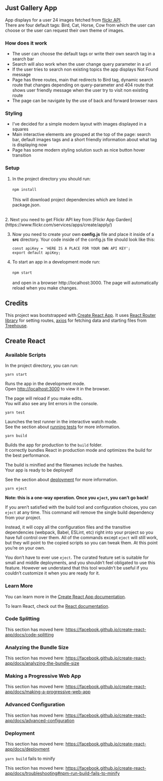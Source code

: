 ## Just Gallery App
App displays for a user 24 images fetched from [flickr API](https://www.flickr.com/).<br/> There are four default
tags: Bird, Cat, Horse, Cow from which the user can choose or the user can request their own theme of images.      

### How does it work
- The user can choose the default tags or write their own search tag in a search bar
- Search will also work when the user change query parameter in a url
- If the user tries to search non existing topics the app displays Not Found message
- Page has three routes, main that redirects to Bird tag, dynamic search route that changes depending on query-parameter and 404 route that shows user friendly message when the user try to visit non existing route 
- The page can be navigate by the use of back and forward browser navs

### Styling 
- I've decided for a simple modern layout with images displayed in a squares
- Main interactive elements are grouped at the top of the page: search bar, default images tags and a short friendly information about what tag is displaying now 
- Page has some modern styling solution such as nice button hover transition   

### Setup

1. In the project directory you should run:<br/><br/>
`npm install`<br/><br/> This will download project dependencies which are listed in package.json.
<br/>
2. Next you need to get Flickr API key from [Flickr App Garden](https://www.flickr.com/services/apps/create/apply/) <br/>

3. Now you need to create your own **config.js** file and place it inside of a **src** directory. Your code inside of the config.js file should look like this:
    ```
    const apiKey = 'HERE IS A PLACE FOR YOUR OWN API KEY';
    export default apiKey;
    ```
4. To start an app in a development mode run:<br/><br/>
    `npm start`<br/><br/>
    and open in a browser http://localhost:3000. The page will automatically reload when you make changes.
    
## Credits
This project was bootstrapped with [Create React App](https://github.com/facebook/create-react-app).
It uses [React Router library]( https://reacttraining.com/react-router/) for setting routes, 
[axios]((https://github.com/axios/axios)) for fetching data and starting 
files from [Treehouse](https://teamtreehouse.com).   

## Create React


### Available Scripts

In the project directory, you can run:

`yarn start`

Runs the app in the development mode.<br />
Open [http://localhost:3000](http://localhost:3000) to view it in the browser.

The page will reload if you make edits.<br />
You will also see any lint errors in the console.

`yarn test`

Launches the test runner in the interactive watch mode.<br />
See the section about [running tests](https://facebook.github.io/create-react-app/docs/running-tests) for more information.

`yarn build`

Builds the app for production to the `build` folder.<br />
It correctly bundles React in production mode and optimizes the build for the best performance.

The build is minified and the filenames include the hashes.<br />
Your app is ready to be deployed!

See the section about [deployment](https://facebook.github.io/create-react-app/docs/deployment) for more information.

`yarn eject`

**Note: this is a one-way operation. Once you `eject`, you can’t go back!**

If you aren’t satisfied with the build tool and configuration choices, you can `eject` at any time. This command will remove the single build dependency from your project.

Instead, it will copy all the configuration files and the transitive dependencies (webpack, Babel, ESLint, etc) right into your project so you have full control over them. All of the commands except `eject` will still work, but they will point to the copied scripts so you can tweak them. At this point you’re on your own.

You don’t have to ever use `eject`. The curated feature set is suitable for small and middle deployments, and you shouldn’t feel obligated to use this feature. However we understand that this tool wouldn’t be useful if you couldn’t customize it when you are ready for it.

### Learn More

You can learn more in the [Create React App documentation](https://facebook.github.io/create-react-app/docs/getting-started).

To learn React, check out the [React documentation](https://reactjs.org/).

### Code Splitting

This section has moved here: https://facebook.github.io/create-react-app/docs/code-splitting

### Analyzing the Bundle Size

This section has moved here: https://facebook.github.io/create-react-app/docs/analyzing-the-bundle-size

### Making a Progressive Web App

This section has moved here: https://facebook.github.io/create-react-app/docs/making-a-progressive-web-app

### Advanced Configuration

This section has moved here: https://facebook.github.io/create-react-app/docs/advanced-configuration

### Deployment

This section has moved here: https://facebook.github.io/create-react-app/docs/deployment

`yarn build` fails to minify

This section has moved here: https://facebook.github.io/create-react-app/docs/troubleshooting#npm-run-build-fails-to-minify





